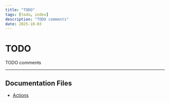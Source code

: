 ```yaml
---
title: "TODO"
tags: [todo, index]
description: "TODO comments"
date: 2025-10-03
---
```


# TODO

TODO comments

---

## Documentation Files

- [Actions](todo/actions)
